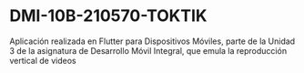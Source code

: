 # DMI-10B-210570-TOKTIK
Aplicación realizada en Flutter para Dispositivos Móviles, parte de la Unidad 3 de la asignatura de Desarrollo Móvil Integral, que emula la reproducción vertical de videos
